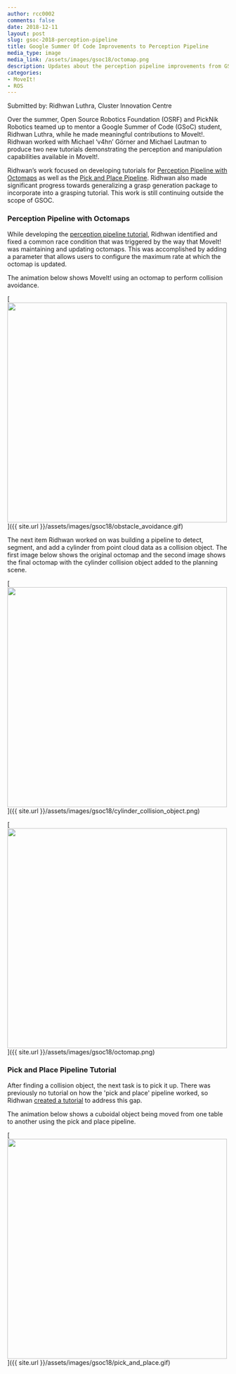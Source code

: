 ```yaml
---
author: rcc0002
comments: false
date: 2018-12-11
layout: post
slug: gsoc-2018-perception-pipeline
title: Google Summer Of Code Improvements to Perception Pipeline
media_type: image
media_link: /assets/images/gsoc18/octomap.png
description: Updates about the perception pipeline improvements from GSOC
categories:
- MoveIt!
- ROS
---
```


Submitted by: Ridhwan Luthra, Cluster Innovation Centre

Over the summer, Open Source Robotics Foundation (OSRF) and PickNik Robotics teamed up to mentor a Google Summer of Code (GSoC) student, Ridhwan Luthra, while he made meaningful contributions to MoveIt!. Ridhwan worked with Michael ‘v4hn’ Görner and Michael Lautman to produce two new tutorials demonstrating the perception and manipulation capabilities available in MoveIt!.

Ridhwan’s  work focused on developing tutorials for [Perception Pipeline with Octomaps](https://ros-planning.github.io/moveit_tutorials/doc/perception_pipeline/perception_pipeline_tutorial.html) as well as the [Pick and Place Pipeline](https://ros-planning.github.io/moveit_tutorials/doc/pick_place/pick_place_tutorial.html). Ridhwan also  made significant progress towards generalizing a grasp generation package to incorporate into a grasping tutorial. This work is still continuing outside the scope of GSOC.


### Perception Pipeline with Octomaps
While developing the [perception pipeline tutorial](https://ros-planning.github.io/moveit_tutorials/doc/perception_pipeline/perception_pipeline_tutorial.html), Ridhwan identified and fixed a common race condition that was triggered by the way that MoveIt! was maintaining and updating octomaps. This was accomplished by adding a parameter that allows users to configure the maximum rate at which the octomap is updated.

The animation below shows MoveIt! using an octomap to perform collision avoidance.

[<img src="{{ site.url }}/assets/images/gsoc18/obstacle_avoidance.gif" width="500" style="margin-right:20px"/>]({{ site.url }}/assets/images/gsoc18/obstacle_avoidance.gif)

The next item Ridhwan worked on was building a pipeline to detect, segment, and add a cylinder from point cloud data as a collision object. The first image below shows the original octomap and the second image shows the final octomap with the cylinder collision object added to the planning scene.

[<img src="{{ site.url }}/assets/images/gsoc18/cylinder_collision_object.png" width="500" style="margin-right:20px"/>]({{ site.url }}/assets/images/gsoc18/cylinder_collision_object.png)

[<img src="{{ site.url }}/assets/images/gsoc18/octomap.png" width="500" style="margin-right:20px"/>]({{ site.url }}/assets/images/gsoc18/octomap.png)

### Pick and Place Pipeline Tutorial
After finding a collision object, the next task is to pick it up. There was previously no tutorial on how the 'pick and place' pipeline worked, so Ridhwan [created a tutorial](https://ros-planning.github.io/moveit_tutorials/doc/pick_place/pick_place_tutorial.html) to address this gap.

The animation below shows a cuboidal object being moved from one table to another using the pick and place pipeline.

[<img src="{{ site.url }}/assets/images/gsoc18/pick_and_place.gif" width="500" style="margin-right:20px"/>]({{ site.url }}/assets/images/gsoc18/pick_and_place.gif)